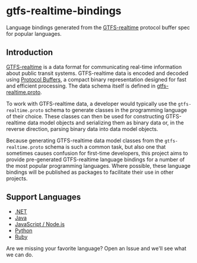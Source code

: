 # gtfs-realtime-bindings

Language bindings generated from the
[GTFS-realtime](https://developers.google.com/transit/gtfs-realtime/) protocol
buffer spec for popular languages.

## Introduction

[GTFS-realtime](https://developers.google.com/transit/gtfs-realtime/) is a data
format for communicating real-time information about public transit systems.
GTFS-realtime data is encoded and decoded using [Protocol
Buffers](https://developers.google.com/protocol-buffers/), a compact binary
representation designed for fast and efficient processing.  The data schema
itself is defined in
[gtfs-realtime.proto](https://developers.google.com/transit/gtfs-realtime/gtfs-realtime-proto).

To work with GTFS-realtime data, a developer would typically use the
`gtfs-realtime.proto` schema to generate classes in the programming language of
their choice.  These classes can then be used for constructing GTFS-realtime
data model objects and serializing them as binary data or, in the reverse
direction, parsing binary data into data model objects.

Because generating GTFS-realtime data model classes from the
`gtfs-realtime.proto` schema is such a common task, but also one that sometimes
causes confusion for first-time developers, this project aims to provide
pre-generated GTFS-realtime language bindings for a number of the most popular
programming languages.  Where possible, these language bindings will be
published as packages to facilitate their use in other projects.

## Support Languages

* [.NET](dotnot/README.md)
* [Java](java/README.md)
* [JavaScript / Node.js](nodejs/README.md)
* [Python](python/README.md)
* [Ruby](ruby/README.md)

Are we missing your favorite language?  Open an Issue and we'll see what we can
do.
